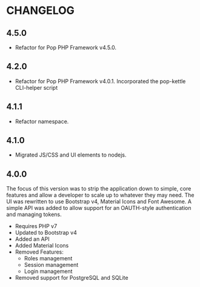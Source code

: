 CHANGELOG
=========

## 4.5.0

* Refactor for Pop PHP Framework v4.5.0.

## 4.2.0

* Refactor for Pop PHP Framework v4.0.1.  Incorporated the pop-kettle CLI-helper script

## 4.1.1

* Refactor namespace.

## 4.1.0

* Migrated JS/CSS and UI elements to nodejs.

## 4.0.0

The focus of this version was to strip the application down to simple, core
features and allow a developer to scale up to whatever they may need. The UI
was rewritten to use Bootstrap v4, Material Icons and Font Awesome. A simple
API was added to allow support for an OAUTH-style authentication and
managing tokens.
 
* Requires PHP v7
* Updated to Bootstrap v4
* Added an API
* Added Material Icons
* Removed Features:
    - Roles management
    - Session management
    - Login management
* Removed support for PostgreSQL and SQLite
